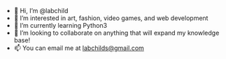 - 👋 Hi, I’m @labchild
- 👀 I’m interested in art, fashion, video games, and web development
- 🌱 I’m currently learning Python3
- 💞️ I’m looking to collaborate on anything that will expand my knowledge base! 
- 📫 You can email me at labchilds@gmail.com

<!---
labchild/labchild is a ✨ special ✨ repository because its `README.md` (this file) appears on your GitHub profile.
You can click the Preview link to take a look at your changes.
--->

